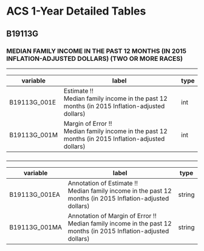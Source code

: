 # ACS 1-Year Detailed Tables

## B19113G

### MEDIAN FAMILY INCOME IN THE PAST 12 MONTHS (IN 2015 INFLATION-ADJUSTED DOLLARS) (TWO OR MORE RACES)

___

| variable | label | type |
| ----- | ----- | ----- |
| B19113G_001E | Estimate !!<br>Median family income in the past 12 months (in 2015 Inflation-adjusted dollars) | int |
| B19113G_001M | Margin of Error !!<br>Median family income in the past 12 months (in 2015 Inflation-adjusted dollars) | int |
### 

___

| variable | label | type |
| ----- | ----- | ----- |
| B19113G_001EA | Annotation of Estimate !!<br>Median family income in the past 12 months (in 2015 Inflation-adjusted dollars) | string |
| B19113G_001MA | Annotation of Margin of Error !!<br>Median family income in the past 12 months (in 2015 Inflation-adjusted dollars) | string |

